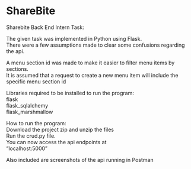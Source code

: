 # ShareBite
Sharebite Back End Intern Task:

 The given task was implemented in Python using Flask.
<br/> There were a few assumptions made to clear some confusions regarding the api.

 A menu section id was made to make it easier to filter menu items by sections.
 <br/>It is assumed that a request to create a new menu item will include the specific menu section id


Libraries required to be installed to run the program:
<br/>flask
<br/>flask_sqlalchemy
<br/>flask_marshmallow


 How to run the program:
 <br/>Download the project zip and unzip the files
 <br/>Run the crud.py file.
 <br/>You can now access the api endpoints at 
 <br/>“localhost:5000”


Also included are screenshots of the api running in Postman
